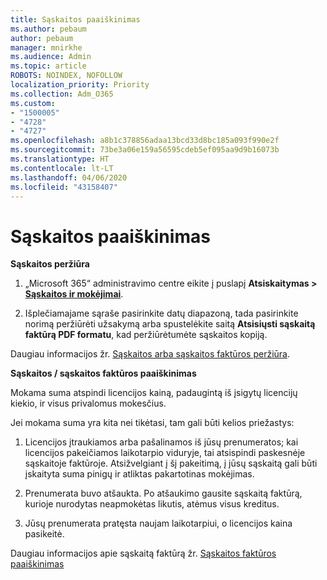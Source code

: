 ```yaml
---
title: Sąskaitos paaiškinimas
ms.author: pebaum
author: pebaum
manager: mnirkhe
ms.audience: Admin
ms.topic: article
ROBOTS: NOINDEX, NOFOLLOW
localization_priority: Priority
ms.collection: Adm_O365
ms.custom:
- "1500005"
- "4728"
- "4727"
ms.openlocfilehash: a8b1c378856adaa13bcd33d8bc185a093f990e2f
ms.sourcegitcommit: 73be3a06e159a56595cdeb5ef095aa9d9b16073b
ms.translationtype: HT
ms.contentlocale: lt-LT
ms.lasthandoff: 04/06/2020
ms.locfileid: "43158407"
---
```

# <a name="understand-your-bill"></a>Sąskaitos paaiškinimas

**Sąskaitos peržiūra**

1. „Microsoft 365“ administravimo centre eikite į puslapį **Atsiskaitymas > [Sąskaitos ir mokėjimai](https://go.microsoft.com/fwlink/p/?linkid=848039)**.

2. Išplečiamajame sąraše pasirinkite datų diapazoną, tada pasirinkite norimą peržiūrėti užsakymą arba spustelėkite saitą **Atsisiųsti sąskaitą faktūrą PDF formatu**, kad peržiūrėtumėte sąskaitos kopiją.

Daugiau informacijos žr. [Sąskaitos arba sąskaitos faktūros peržiūra](https://docs.microsoft.com/office365/admin/subscriptions-and-billing/view-your-bill-or-invoice).

**Sąskaitos / sąskaitos faktūros paaiškinimas**

Mokama suma atspindi licencijos kainą, padaugintą iš įsigytų licencijų kiekio, ir visus privalomus mokesčius.

Jei mokama suma yra kita nei tikėtasi, tam gali būti kelios priežastys:

1. Licencijos įtraukiamos arba pašalinamos iš jūsų prenumeratos; kai licencijos pakeičiamos laikotarpio viduryje, tai atsispindi paskesnėje sąskaitoje faktūroje.  Atsižvelgiant į šį pakeitimą, į jūsų sąskaitą gali būti įskaityta suma pinigų ir atliktas pakartotinas mokėjimas.

2. Prenumerata buvo atšaukta.  Po atšaukimo gausite sąskaitą faktūrą, kurioje nurodytas neapmokėtas likutis, atėmus visus kreditus.

3. Jūsų prenumerata pratęsta naujam laikotarpiui, o licencijos kaina pasikeitė.  

Daugiau informacijos apie sąskaitą faktūrą žr. [Sąskaitos faktūros paaiškinimas](https://support.office.com/article/Understand-your-invoice-for-Office-365-for-business-0724b428-fb59-4962-8c37-6674166d7507)
